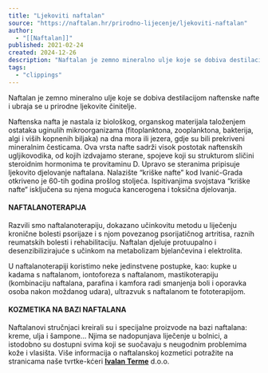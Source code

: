 ```yaml
---
title: "Ljekoviti naftalan"
source: "https://naftalan.hr/prirodno-lijecenje/ljekoviti-naftalan"
author:
  - "[[Naftalan]]"
published: 2021-02-24
created: 2024-12-26
description: "Naftalan je zemno mineralno ulje koje se dobiva destilacijom naftenske nafte i ubraja se u prirodne ljekovite činitelje.  Naftenska nafta je nastala iz biološkog, organskog materijala taloženjem…"
tags:
  - "clippings"
---
```

Naftalan je zemno mineralno ulje koje se dobiva destilacijom naftenske nafte i ubraja se u prirodne ljekovite činitelje.

Naftenska nafta je nastala iz biološkog, organskog materijala taloženjem ostataka uginulih mikroorganizama (fitoplanktona, zooplanktona, bakterija, algi i viših kopnenih biljaka) na dna mora ili jezera, gdje su bili prekriveni mineralnim česticama. Ova vrsta nafte sadrži visok postotak naftenskih ugljikovodika, od kojih izdvajamo sterane, spojeve koji su strukturom sličini steroidnim hormonima te provitaminu D. Upravo se steranima pripisuje ljekovito djelovanje naftalana. Nalazište “kriške nafte” kod Ivanić-Grada otkriveno je 60-tih godina prošlog stoljeća. Ispitivanjima svojstava “kriške nafte“ isključena su njena moguća kancerogena i toksična djelovanja.

#### NAFTALANOTERAPIJA

Razvili smo naftalanoterapiju, dokazano učinkovitu metodu u liječenju kronične bolesti psorijaze i s njom povezanog psorijatičnog artritisa, raznih reumatskih bolesti i rehabilitaciju. Naftalan djeluje protuupalno i desenzibilizirajuće s učinkom na metabolizam bjelančevina i elektrolita.

U naftalanoterapiji koristimo neke jedinstvene postupke, kao: kupke u kadama s naftalanom, iontoforeza s naftalanom, mastikoterapiju (kombinaciju naftalana, parafina i kamfora radi smanjenja boli i oporavka osoba nakon moždanog udara), ultrazvuk s naftalanom te fototerapijom.

#### KOZMETIKA NA BAZI NAFTALANA

Naftalanovi stručnjaci kreirali su i specijalne proizvode na bazi naftalana: kreme, ulja i šampone… Njima se nadopunjava liječenje u bolnici, a istodobno su dostupni svima koji se suočavaju s neugodnim problemima kože i vlasišta. Više informacija o naftalanskoj kozmetici potražite na stranicama naše tvrtke-kćeri [**Ivalan Terme**](http://ivalan-terme.hr/) d.o.o.